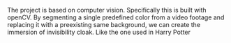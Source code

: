 The project is based on computer vision. Specifically this is built with openCV. By segmenting a single predefined color from a video footage and replacing it with a preexisting same background, we can create the immersion of invisibility cloak. Like the one used in Harry Potter

